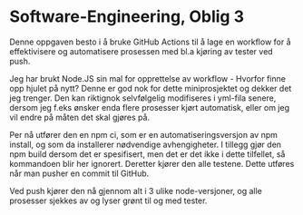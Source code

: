 # Software-Engineering, Oblig 3

Denne oppgaven besto i å bruke GitHub Actions til å lage en workflow for å effektivisere og automatisere prosessen med bl.a kjøring av tester ved push. 

Jeg har brukt Node.JS sin mal for opprettelse av workflow - Hvorfor finne opp hjulet på nytt? Denne er god nok for dette miniprosjektet og dekker det jeg trenger. Den kan 
riktignok selvfølgelig modifiseres i yml-fila senere, dersom jeg f.eks ønsker enda flere prosesser kjørt automatisk, eller om jeg vil endre på måten det skal gjøres på. 

Per nå utfører den en npm ci, som er en automatiseringsversjon av npm install, og som da installerer nødvendige avhengigheter. I tillegg gjør den npm build dersom det
er spesifisert, men det er det ikke i dette tilfellet, så kommandoen blir her ignorert. Deretter kjører den alle testene. Dette utføres når man pusher en commit til GitHub.

Ved push kjører den nå gjennom alt i 3 ulike node-versjoner, og alle prosesser sjekkes av og lyser grønt til og med tester. 

